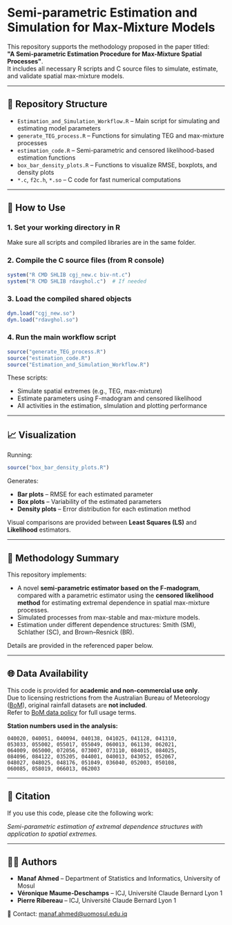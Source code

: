 # Semi-parametric Estimation and Simulation for Max-Mixture Models

This repository supports the methodology proposed in the paper titled:  
**"A Semi-parametric Estimation Procedure for Max-Mixture Spatial Processes"**.  
It includes all necessary R scripts and C source files to simulate, estimate, and validate spatial max-mixture models.

---

## 📁 Repository Structure

- `Estimation_and_Simulation_Workflow.R` – Main script for simulating and estimating model parameters  
- `generate_TEG_process.R` – Functions for simulating TEG and max-mixture processes  
- `estimation_code.R` – Semi-parametric and censored likelihood-based estimation functions  
- `box_bar_density_plots.R` – Functions to visualize RMSE, boxplots, and density plots  
- `*.c`, `f2c.h`, `*.so` – C code for fast numerical computations  

---

## 🔧 How to Use

### 1. Set your working directory in R
Make sure all scripts and compiled libraries are in the same folder.

### 2. Compile the C source files (from R console)
```r
system("R CMD SHLIB cgj_new.c biv-nt.c")
system("R CMD SHLIB rdavghol.c")  # If needed
```

### 3. Load the compiled shared objects  
```r
dyn.load("cgj_new.so")
dyn.load("rdavghol.so")  
```

### 4. Run the main workflow script  
```r
source("generate_TEG_process.R")
source("estimation_code.R")
source("Estimation_and_Simulation_Workflow.R")
```

These scripts:
- Simulate spatial extremes (e.g., TEG, max-mixture)
- Estimate parameters using F-madogram and censored likelihood
- All activities in the estimation, sImulation and plotting performance 

---

## 📈 Visualization

Running:
```r
source("box_bar_density_plots.R")
```
Generates:

- **Bar plots** – RMSE for each estimated parameter  
- **Box plots** – Variability of the estimated parameters  
- **Density plots** – Error distribution for each estimation method  

Visual comparisons are provided between **Least Squares (LS)** and **Likelihood** estimators.

---

## 📌 Methodology Summary

This repository implements:
- A novel **semi-parametric estimator based on the F-madogram**, compared with a parametric estimator using the **censored likelihood method** for estimating extremal dependence in spatial max-mixture processes.
- Simulated processes from max-stable and max-mixture models.  
- Estimation under different dependence structures: Smith (SM), Schlather (SC), and Brown–Resnick (BR).

Details are provided in the referenced paper below.

---

## 🌐 Data Availability

This code is provided for **academic and non-commercial use only**.  
Due to licensing restrictions from the Australian Bureau of Meteorology ([BoM](http://www.bom.gov.au)), original rainfall datasets are **not included**.  
Refer to [BoM data policy](http://www.bom.gov.au/other/copyright.shtml) for full usage terms.

**Station numbers used in the analysis:**

```
040020, 040051, 040094, 040138, 041025, 041128, 041310, 
053033, 055002, 055017, 055049, 060013, 061130, 062021, 
064009, 065000, 072056, 073007, 073110, 084015, 084025, 
084096, 084122, 035205, 044001, 040013, 043052, 052067, 
048027, 048025, 048176, 051049, 036040, 052003, 050108, 
060085, 058019, 066013, 062003
```

---

## 🧾 Citation

If you use this code, please cite the following work:

*Semi-parametric estimation of extremal dependence structures with application to spatial extremes.*

---

## 👨‍🔬 Authors

- **Manaf Ahmed** – Department of Statistics and Informatics, University of Mosul  
- **Véronique Maume-Deschamps** – ICJ, Université Claude Bernard Lyon 1  
- **Pierre Ribereau** – ICJ, Université Claude Bernard Lyon 1

📩 Contact: manaf.ahmed@uomosul.edu.iq
